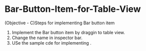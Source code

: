 Bar-Button-Item-for-Table-View
==============================

(Objective - C)Steps for implementing Bar button item

1. Implement the Bar button item by draggin to table view.
2. Change the name in inspector bar.
3. USe the sample cde for implementing .
